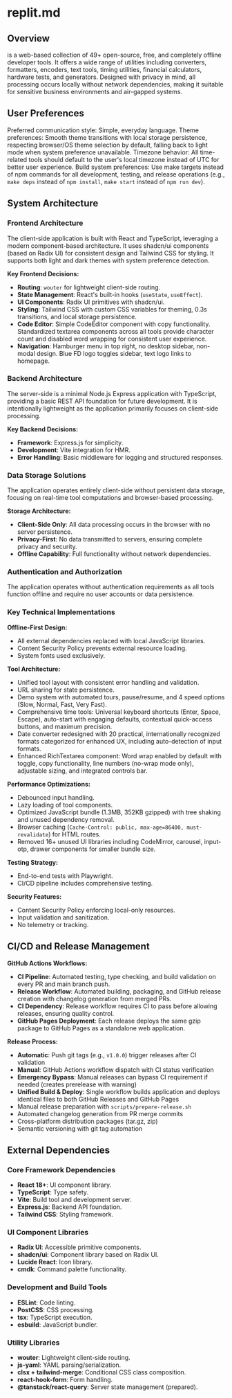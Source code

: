 # replit.md

## Overview
 is a web-based collection of 49+ open-source, free, and completely offline developer tools. It offers a wide range of utilities including converters, formatters, encoders, text tools, timing utilities, financial calculators, hardware tests, and generators. Designed with privacy in mind, all processing occurs locally without network dependencies, making it suitable for sensitive business environments and air-gapped systems.

## User Preferences
Preferred communication style: Simple, everyday language.
Theme preferences: Smooth theme transitions with local storage persistence, respecting browser/OS theme selection by default, falling back to light mode when system preference unavailable.
Timezone behavior: All time-related tools should default to the user's local timezone instead of UTC for better user experience.
Build system preferences: Use make targets instead of npm commands for all development, testing, and release operations (e.g., `make deps` instead of `npm install`, `make start` instead of `npm run dev`).

## System Architecture

### Frontend Architecture
The client-side application is built with React and TypeScript, leveraging a modern component-based architecture. It uses shadcn/ui components (based on Radix UI) for consistent design and Tailwind CSS for styling. It supports both light and dark themes with system preference detection.

**Key Frontend Decisions:**
- **Routing**: `wouter` for lightweight client-side routing.
- **State Management**: React's built-in hooks (`useState`, `useEffect`).
- **UI Components**: Radix UI primitives with shadcn/ui.
- **Styling**: Tailwind CSS with custom CSS variables for theming, 0.3s transitions, and local storage persistence.
- **Code Editor**: Simple CodeEditor component with copy functionality. Standardized textarea components across all tools provide character count and disabled word wrapping for consistent user experience.
- **Navigation**: Hamburger menu in top right, no desktop sidebar, non-modal design. Blue FD logo toggles sidebar, text logo links to homepage.

### Backend Architecture
The server-side is a minimal Node.js Express application with TypeScript, providing a basic REST API foundation for future development. It is intentionally lightweight as the application primarily focuses on client-side processing.

**Key Backend Decisions:**
- **Framework**: Express.js for simplicity.
- **Development**: Vite integration for HMR.
- **Error Handling**: Basic middleware for logging and structured responses.

### Data Storage Solutions
The application operates entirely client-side without persistent data storage, focusing on real-time tool computations and browser-based processing.

**Storage Architecture:**
- **Client-Side Only**: All data processing occurs in the browser with no server persistence.
- **Privacy-First**: No data transmitted to servers, ensuring complete privacy and security.
- **Offline Capability**: Full functionality without network dependencies.

### Authentication and Authorization
The application operates without authentication requirements as all tools function offline and require no user accounts or data persistence.

### Key Technical Implementations

**Offline-First Design:**
- All external dependencies replaced with local JavaScript libraries.
- Content Security Policy prevents external resource loading.
- System fonts used exclusively.

**Tool Architecture:**
- Unified tool layout with consistent error handling and validation.
- URL sharing for state persistence.
- Demo system with automated tours, pause/resume, and 4 speed options (Slow, Normal, Fast, Very Fast).
- Comprehensive time tools: Universal keyboard shortcuts (Enter, Space, Escape), auto-start with engaging defaults, contextual quick-access buttons, and maximum precision.
- Date converter redesigned with 20 practical, internationally recognized formats categorized for enhanced UX, including auto-detection of input formats.
- Enhanced RichTextarea component: Word wrap enabled by default with toggle, copy functionality, line numbers (no-wrap mode only), adjustable sizing, and integrated controls bar.

**Performance Optimizations:**
- Debounced input handling.
- Lazy loading of tool components.
- Optimized JavaScript bundle (1.3MB, 352KB gzipped) with tree shaking and unused dependency removal.
- Browser caching (`Cache-Control: public, max-age=86400, must-revalidate`) for HTML routes.
- Removed 16+ unused UI libraries including CodeMirror, carousel, input-otp, drawer components for smaller bundle size.

**Testing Strategy:**
- End-to-end tests with Playwright.
- CI/CD pipeline includes comprehensive testing.

**Security Features:**
- Content Security Policy enforcing local-only resources.
- Input validation and sanitization.
- No telemetry or tracking.

## CI/CD and Release Management

**GitHub Actions Workflows:**
- **CI Pipeline**: Automated testing, type checking, and build validation on every PR and main branch push.
- **Release Workflow**: Automated building, packaging, and GitHub release creation with changelog generation from merged PRs.
- **CI Dependency**: Release workflow requires CI to pass before allowing releases, ensuring quality control.
- **GitHub Pages Deployment**: Each release deploys the same gzip package to GitHub Pages as a standalone web application.

**Release Process:**
- **Automatic**: Push git tags (e.g., `v1.0.0`) trigger releases after CI validation
- **Manual**: GitHub Actions workflow dispatch with CI status verification
- **Emergency Bypass**: Manual releases can bypass CI requirement if needed (creates prerelease with warning)
- **Unified Build & Deploy**: Single workflow builds application and deploys identical files to both GitHub Releases and GitHub Pages
- Manual release preparation with `scripts/prepare-release.sh`
- Automated changelog generation from PR merge commits
- Cross-platform distribution packages (tar.gz, zip)
- Semantic versioning with git tag automation

## External Dependencies

### Core Framework Dependencies
- **React 18+**: UI component library.
- **TypeScript**: Type safety.
- **Vite**: Build tool and development server.
- **Express.js**: Backend API foundation.
- **Tailwind CSS**: Styling framework.

### UI Component Libraries
- **Radix UI**: Accessible primitive components.
- **shadcn/ui**: Component library based on Radix UI.
- **Lucide React**: Icon library.
- **cmdk**: Command palette functionality.

### Development and Build Tools
- **ESLint**: Code linting.
- **PostCSS**: CSS processing.
- **tsx**: TypeScript execution.
- **esbuild**: JavaScript bundler.



### Utility Libraries
- **wouter**: Lightweight client-side routing.
- **js-yaml**: YAML parsing/serialization.
- **clsx + tailwind-merge**: Conditional CSS class composition.
- **react-hook-form**: Form handling.
- **@tanstack/react-query**: Server state management (prepared).
